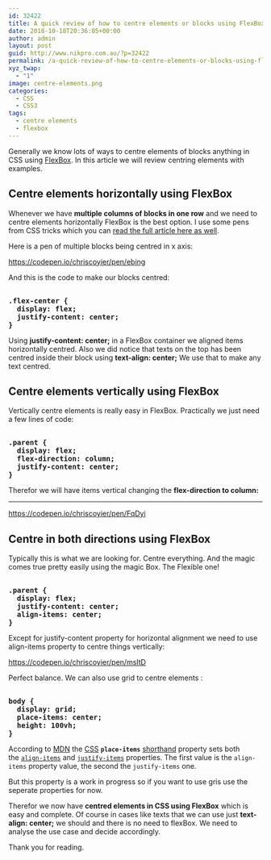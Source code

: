 ```yaml
---
id: 32422
title: A quick review of how to centre elements or blocks using FlexBox in CSS
date: 2018-10-18T20:36:05+00:00
author: admin
layout: post
guid: http://www.nikpro.com.au/?p=32422
permalink: /a-quick-review-of-how-to-centre-elements-or-blocks-using-flexbox-in-css/
xyz_twap:
  - "1"
image: centre-elements.png
categories:
  - CSS
  - CSS3
tags:
  - centre elements
  - flexbox
---
```


Generally we know lots of ways to centre elements of blocks anything in CSS using [FlexBox](http://www.nikpro.com.au/how-flexbox-and-auto-margin-work-together-with-examples/). In this article we will review centring elements with examples.

## Centre elements horizontally using FlexBox

Whenever we have **multiple columns of blocks in one row** and we need to centre elements horizontally FlexBox is the best option. I use some pens from CSS tricks which you can <a href="https://css-tricks.com/centering-css-complete-guide/" target="_blank" rel="noopener noreferrer">read the full article here as well</a>.

Here is a pen of multiple blocks being centred in x axis:

https://codepen.io/chriscoyier/pen/ebing

And this is the code to make our blocks centred:

<pre class="wp-block-preformatted"><strong>
.flex-center {
  display: flex;
  justify-content: center;
}
</strong></pre>

Using **justify-content: center;** in a FlexBox container we aligned items horizontally centred. Also we did notice that texts on the top has been centred inside their block using **text-align: center;** We use that to make any text centred.

## Centre elements vertically using FlexBox

Vertically centre elements is really easy in FlexBox. Practically we just need a few lines of code:

<pre class="wp-block-preformatted"><strong>
.parent {
  display: flex;
  flex-direction: column;
  justify-content: center;
}
</strong></pre>

Therefor we will have items vertical changing the **flex-direction to column:**

---

https://codepen.io/chriscoyier/pen/FqDyi

## Centre in both directions using FlexBox

Typically this is what we are looking for. Centre everything. And the magic comes true pretty easily using the magic Box. The Flexible one!

<pre class="wp-block-preformatted"><strong>
.parent {
  display: flex;
  justify-content: center;
  align-items: center;
}
</strong></pre>

Except for justify-content property for horizontal alignment we need to use align-items property to centre things vertically:

https://codepen.io/chriscoyier/pen/msItD

Perfect balance. We can also use grid to centre elements :

<pre class="wp-block-preformatted"><strong>
body {
  display: grid;
  place-items: center;
  height: 100vh;
}
</strong></pre>

According to <a href="https://developer.mozilla.org/en-US/docs/Web/CSS/place-items" target="_blank" rel="noopener noreferrer">MDN</a> the [CSS](https://developer.mozilla.org/en-US/docs/Web/CSS) **`place-items`** [shorthand](https://developer.mozilla.org/en-US/docs/Web/CSS/Shorthand_properties) property sets both the [`align-items`](https://developer.mozilla.org/en-US/docs/Web/CSS/align-items) and [`justify-items`](https://developer.mozilla.org/en-US/docs/Web/CSS/justify-items) properties. The first value is the `align-items` property value, the second the `justify-items` one.

But this property is a work in progress so if you want to use gris use the seperate properties for now.

Therefor we now have **centred elements in CSS using FlexBox** which is easy and complete. Of course in cases like texts that we can use just **text-align: center;** we should and there is no need to flexBox. We need to analyse the use case and decide accordingly.

Thank you for reading.
